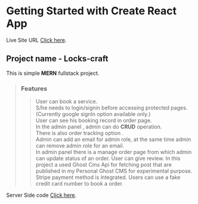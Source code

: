 # Getting Started with Create React App

Live Site URL [Click here](https://locks-draft.netlify.app/).

## Project name - Locks-craft

This is simple **MERN** fullstack project.  


> ### Features
>> User can book a service.  
>> S/he needs to login/signin before accessing protected pages.(Currently google signIn option available only.)  
>> User can see his booking record in order page.  
>> In the admin panel , admin can do **CRUD** operation.   
>> There is also order tracking option .  
>> Admin can add an email for admin role, at the same time admin can remove admin role for an email.  
>> In admin panel there is a manage order page from which admin can update status of an order.
>> User can give review.
>> In this project a used Ghost Cms Api for fetching post that are published in my Personal Ghost CMS for experimental purpose.  
>> Stripe payment method is integrated. Users can use a fake credit card number to book a order.




Server Side code [Click here](https://github.com/Porgramming-Hero-web-course/complete-website-server-Oshan12345).